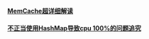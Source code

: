 #### [MemCache超详细解读](http://www.importnew.com/22771.html)
#### [不正当使用HashMap导致cpu 100%的问题追究](http://www.importnew.com/14825.html)